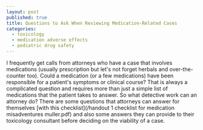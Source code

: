 ```yaml
---
layout: post
published: true
title: Questions to Ask When Reviewing Medication-Related Cases
categories:
  - toxicology
  - medication adverse effects
  - pediatric drug safety
---
```



I frequently get calls from attorneys who have a case that involves medications (usually prescription but let's not forget herbals and over-the-counter too). Could a medication (or a few medications) have been responsible for a patient's symptoms or clinical course? That is always a complicated question and requires more than just a simple list of medications that the patient takes to answer. So what detective work can an attorney do? There are some questions that attorneys can answer for themselves [with this checklist](/handout 1 checklist for medication misadventures muller.pdf) and also some answers they can provide to their toxicology consultant before deciding on the viability of a case.